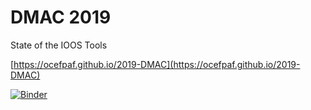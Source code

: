 # DMAC 2019

State of the IOOS Tools

[https://ocefpaf.github.io/2019-DMAC](https://ocefpaf.github.io/2019-DMAC)

[![Binder](https://mybinder.org/badge.svg)](https://mybinder.org/v2/gh/ocefpaf/2019-DMAC/gh-pages?filepath=notebooks/GreatLakes_Dashboard.ipynb)